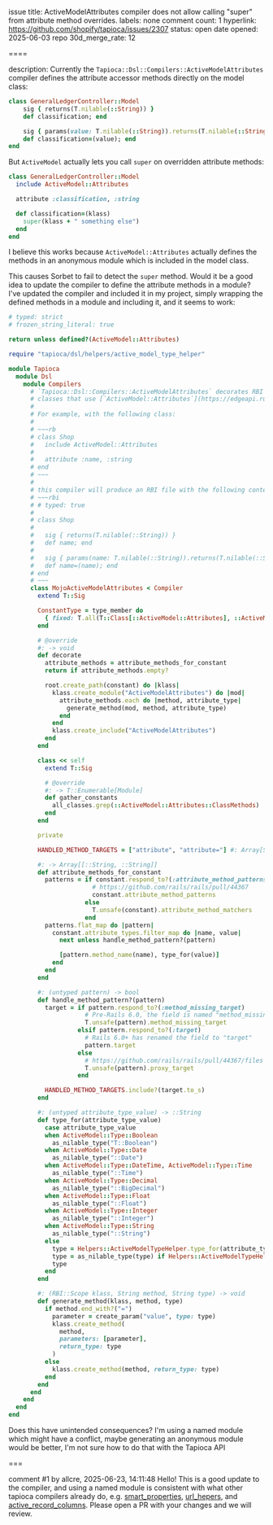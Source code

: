 issue title: ActiveModelAttributes compiler does not allow calling "super" from attribute method overrides.
labels: none
comment count: 1
hyperlink: https://github.com/shopify/tapioca/issues/2307
status: open
date opened: 2025-06-03
repo 30d_merge_rate: 12

====

description:
Currently the `Tapioca::Dsl::Compilers::ActiveModelAttributes` compiler defines the attribute accessor methods directly on the model class:

```ruby
class GeneralLedgerController::Model
    sig { returns(T.nilable(::String)) }
    def classification; end

    sig { params(value: T.nilable(::String)).returns(T.nilable(::String)) }
    def classification=(value); end
end
```

But `ActiveModel` actually lets you call `super` on overridden attribute methods:

```ruby
class GeneralLedgerController::Model
  include ActiveModel::Attributes

  attribute :classification, :string

  def classification=(klass)
    super(klass + " something else")
  end
end
```

I believe this works because `ActiveModel::Attributes` actually defines the methods in an anonymous module which is included in the model class.

This causes Sorbet to fail to detect the `super` method. Would it be a good idea to update the compiler to define the attribute methods in a module? I've updated the compiler and included it in my project, simply wrapping the defined methods in a module and including it, and it seems to work:

```ruby
# typed: strict
# frozen_string_literal: true

return unless defined?(ActiveModel::Attributes)

require "tapioca/dsl/helpers/active_model_type_helper"

module Tapioca
  module Dsl
    module Compilers
      # `Tapioca::Dsl::Compilers::ActiveModelAttributes` decorates RBI files for all
      # classes that use [`ActiveModel::Attributes`](https://edgeapi.rubyonrails.org/classes/ActiveModel/Attributes/ClassMethods.html).
      #
      # For example, with the following class:
      #
      # ~~~rb
      # class Shop
      #   include ActiveModel::Attributes
      #
      #   attribute :name, :string
      # end
      # ~~~
      #
      # this compiler will produce an RBI file with the following content:
      # ~~~rbi
      # # typed: true
      #
      # class Shop
      #
      #   sig { returns(T.nilable(::String)) }
      #   def name; end
      #
      #   sig { params(name: T.nilable(::String)).returns(T.nilable(::String)) }
      #   def name=(name); end
      # end
      # ~~~
      class MojoActiveModelAttributes < Compiler
        extend T::Sig

        ConstantType = type_member do
          { fixed: T.all(T::Class[::ActiveModel::Attributes], ::ActiveModel::Attributes::ClassMethods) }
        end

        # @override
        #: -> void
        def decorate
          attribute_methods = attribute_methods_for_constant
          return if attribute_methods.empty?

          root.create_path(constant) do |klass|
            klass.create_module("ActiveModelAttributes") do |mod|
              attribute_methods.each do |method, attribute_type|
                generate_method(mod, method, attribute_type)
              end
            end
            klass.create_include("ActiveModelAttributes")
          end
        end

        class << self
          extend T::Sig

          # @override
          #: -> T::Enumerable[Module]
          def gather_constants
            all_classes.grep(::ActiveModel::Attributes::ClassMethods)
          end
        end

        private

        HANDLED_METHOD_TARGETS = ["attribute", "attribute="] #: Array[String]

        #: -> Array[[::String, ::String]]
        def attribute_methods_for_constant
          patterns = if constant.respond_to?(:attribute_method_patterns)
                       # https://github.com/rails/rails/pull/44367
                       constant.attribute_method_patterns
                     else
                       T.unsafe(constant).attribute_method_matchers
                     end
          patterns.flat_map do |pattern|
            constant.attribute_types.filter_map do |name, value|
              next unless handle_method_pattern?(pattern)

              [pattern.method_name(name), type_for(value)]
            end
          end
        end

        #: (untyped pattern) -> bool
        def handle_method_pattern?(pattern)
          target = if pattern.respond_to?(:method_missing_target)
                     # Pre-Rails 6.0, the field is named "method_missing_target"
                     T.unsafe(pattern).method_missing_target
                   elsif pattern.respond_to?(:target)
                     # Rails 6.0+ has renamed the field to "target"
                     pattern.target
                   else
                     # https://github.com/rails/rails/pull/44367/files
                     T.unsafe(pattern).proxy_target
                   end

          HANDLED_METHOD_TARGETS.include?(target.to_s)
        end

        #: (untyped attribute_type_value) -> ::String
        def type_for(attribute_type_value)
          case attribute_type_value
          when ActiveModel::Type::Boolean
            as_nilable_type("T::Boolean")
          when ActiveModel::Type::Date
            as_nilable_type("::Date")
          when ActiveModel::Type::DateTime, ActiveModel::Type::Time
            as_nilable_type("::Time")
          when ActiveModel::Type::Decimal
            as_nilable_type("::BigDecimal")
          when ActiveModel::Type::Float
            as_nilable_type("::Float")
          when ActiveModel::Type::Integer
            as_nilable_type("::Integer")
          when ActiveModel::Type::String
            as_nilable_type("::String")
          else
            type = Helpers::ActiveModelTypeHelper.type_for(attribute_type_value)
            type = as_nilable_type(type) if Helpers::ActiveModelTypeHelper.assume_nilable?(attribute_type_value)
            type
          end
        end

        #: (RBI::Scope klass, String method, String type) -> void
        def generate_method(klass, method, type)
          if method.end_with?("=")
            parameter = create_param("value", type: type)
            klass.create_method(
              method,
              parameters: [parameter],
              return_type: type
            )
          else
            klass.create_method(method, return_type: type)
          end
        end
      end
    end
  end
end
```

Does this have unintended consequences? I'm using a named module which might have a conflict, maybe generating an anonymous module would be better, I'm not sure how to do that with the Tapioca API

===

comment #1 by allcre, 2025-06-23, 14:11:48
Hello! This is a good update to the compiler, and using a named module is consistent with what other tapioca compilers already do, e.g. [smart_properties](https://github.com/Shopify/tapioca/blob/dfa8ebdd983048200de950a7a815e781ae08706e/lib/tapioca/dsl/compilers/smart_properties.rb), [url_hepers](https://github.com/Shopify/tapioca/blob/dfa8ebdd983048200de950a7a815e781ae08706e/lib/tapioca/dsl/compilers/url_helpers.rb), and [active_record_columns](https://github.com/Shopify/tapioca/blob/dfa8ebdd983048200de950a7a815e781ae08706e/lib/tapioca/dsl/compilers/active_record_columns.rb). Please open a PR with your changes and we will review.

